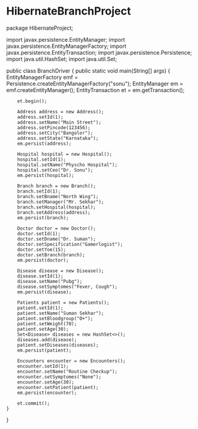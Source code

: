 # HibernateBranchProject
package HibernateProject;

import javax.persistence.EntityManager;
import javax.persistence.EntityManagerFactory;
import javax.persistence.EntityTransaction;
import javax.persistence.Persistence;
import java.util.HashSet;
import java.util.Set;

public class BranchDriver {
    public static void main(String[] args) {
        EntityManagerFactory emf = Persistence.createEntityManagerFactory("sonu");
        EntityManager em = emf.createEntityManager();
        EntityTransaction et = em.getTransaction();

        et.begin();

        Address address = new Address();
        address.setId(1);
        address.setName("Main Street");
        address.setPincode(123456);
        address.setCity("Bangolor");
        address.setState("Karnataka");
        em.persist(address);

        Hospital hospital = new Hospital();
        hospital.setId(1);
        hospital.setName("Physcho Hospital");
        hospital.setCeo("Dr. Sonu");
        em.persist(hospital);

        Branch branch = new Branch();
        branch.setId(1);
        branch.setBname("North Wing");
        branch.setManager("Mr. Sekhar");
        branch.setHospital(hospital);
        branch.setAddress(address);
        em.persist(branch);

        Doctor doctor = new Doctor();
        doctor.setId(1);
        doctor.setDname("Dr. Suman");
        doctor.setSpecification("Gamerlogist");
        doctor.setYoe(15);
        doctor.setBranch(branch);
        em.persist(doctor);

        Disease disease = new Disease();
        disease.setId(1);
        disease.setName("Pubg");
        disease.setSymptomes("Fever, Cough");
        em.persist(disease);

        Patients patient = new Patients();
        patient.setId(1);
        patient.setName("Suman Sekhar");
        patient.setBloodgroup("O+");
        patient.setWeight(70);
        patient.setAge(30);
        Set<Disease> diseases = new HashSet<>();
        diseases.add(disease);
        patient.setDiseases(diseases);
        em.persist(patient);

        Encounters encounter = new Encounters();
        encounter.setId(1);
        encounter.setName("Routine Checkup");
        encounter.setSymptomes("None");
        encounter.setAge(30);
        encounter.setPatient(patient);
        em.persist(encounter);

        et.commit();
    }
}
